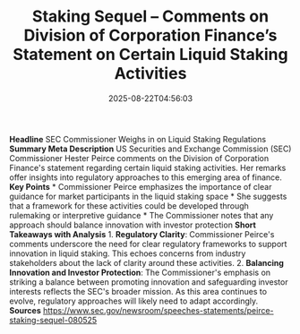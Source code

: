 ﻿---
title: "Staking Sequel – Comments on Division of Corporation Finance’s Statement on Certain Liquid Staking Activities"
date: "2025-08-22T04:56:03"
category: "Markets"
summary: ""
slug: "staking sequel  comments on division of corporation finances"
source_urls:
  - "https://www.sec.gov/newsroom/speeches-statements/peirce-staking-sequel-080525"
seo:
  title: "Staking Sequel – Comments on Division of Corporation Finance’s Statement on Certain Liquid Staking Activities | Hash n Hedge"
  description: ""
  keywords: ["news", "markets", "brief"]
---
**Headline** SEC Commissioner Weighs in on Liquid Staking Regulations  **Summary Meta Description** US Securities and Exchange Commission (SEC) Commissioner Hester Peirce comments on the Division of Corporation Finance's statement regarding certain liquid staking activities. Her remarks offer insights into regulatory approaches to this emerging area of finance.  **Key Points**  * Commissioner Peirce emphasizes the importance of clear guidance for market participants in the liquid staking space * She suggests that a framework for these activities could be developed through rulemaking or interpretive guidance * The Commissioner notes that any approach should balance innovation with investor protection  **Short Takeaways with Analysis**  1. **Regulatory Clarity**: Commissioner Peirce's comments underscore the need for clear regulatory frameworks to support innovation in liquid staking. This echoes concerns from industry stakeholders about the lack of clarity around these activities. 2. **Balancing Innovation and Investor Protection**: The Commissioner's emphasis on striking a balance between promoting innovation and safeguarding investor interests reflects the SEC's broader mission. As this area continues to evolve, regulatory approaches will likely need to adapt accordingly.  **Sources** https://www.sec.gov/newsroom/speeches-statements/peirce-staking-sequel-080525 
